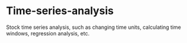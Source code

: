 # Time-series-analysis
Stock time series analysis, such as changing time units, calculating time windows, regression analysis, etc.
